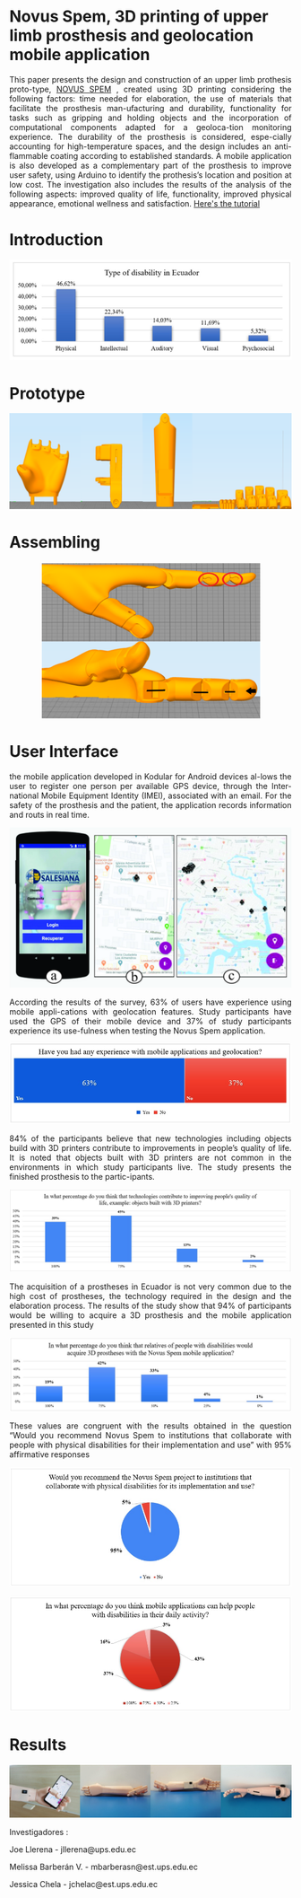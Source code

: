 # Novus Spem, 3D printing of upper limb prosthesis and geolocation mobile application 
<p align="justify"> This paper presents the design and construction of an upper limb prothesis proto-type, 
  <a href="https://n9.cl/48g7">NOVUS SPEM</a> , created using 3D printing considering the following factors: time needed for elaboration, the use of materials that facilitate the prosthesis man-ufacturing and durability, functionality for tasks such as gripping and holding objects and the incorporation of computational components adapted for a geoloca-tion monitoring experience.  The durability of the prosthesis is considered, espe-cially accounting for high-temperature spaces, and the design includes an anti-flammable coating according to established standards. A mobile application is also developed as a complementary part of the prosthesis to improve user safety, using Arduino to identify the prothesis’s location and position at low cost.  The investigation also includes the results of the analysis of the following aspects: improved quality of life, functionality, improved physical appearance, emotional wellness and satisfaction.
<a href="https://youtu.be/j3BNdaQn4N0">Here's the tutorial</a></p>


# Introduction 
<p align="justify"></p>
<p align="center"> <img src="https://github.com/MelissaBarberan/NOVUS-SPEM/blob/master/RESOURCES/1.PNG"></p>

# Prototype
<p align="justify"></p>
<p align="center"> <img src="https://github.com/MelissaBarberan/NOVUS-SPEM/blob/master/RESOURCES/prototype.png"></p>

# Assembling
<p align="justify"></p>
<p align="center"> <img src="https://github.com/MelissaBarberan/NOVUS-SPEM/blob/master/RESOURCES/Assembling.png"></p>

# User Interface
<p align="justify">the mobile application developed in Kodular  for Android devices al-lows the user to register one person per available GPS device, through the Inter-national Mobile Equipment Identity (IMEI), associated with an email. For the safety of the prosthesis and the patient, the application records information and routs in real time.</p>
<p align="center"> <img src="https://github.com/MelissaBarberan/NOVUS-SPEM/blob/master/RESOURCES/applicative.jpg"></p>
<p align="justify">According the results of the survey, 63% of users have experience using mobile appli-cations with geolocation features. Study participants have used the GPS of their mobile device and 37% of study participants experience its use-fulness when testing the Novus Spem application.</p>
<p align="center"> <img src="https://github.com/MelissaBarberan/NOVUS-SPEM/blob/master/RESOURCES/1.jpg"></p>
<p align="justify">84% of the participants believe that new technologies including objects build with 3D printers contribute to improvements in people’s quality of life.   It is noted that objects built with 3D printers are not common in the environments in which study participants live.  The study presents the finished prosthesis to the partic-ipants. </p>
<p align="center"> <img src="https://github.com/MelissaBarberan/NOVUS-SPEM/blob/master/RESOURCES/2.jpg"></p>
<p align="justify">The acquisition of a prostheses in Ecuador is not very common due to the high cost of prostheses, the technology required in the design and the elaboration process.  The results of the study show that 94% of participants would be willing to acquire a 3D prosthesis and the mobile application presented in this study </p>
<p align="center"> <img src="https://github.com/MelissaBarberan/NOVUS-SPEM/blob/master/RESOURCES/3.jpg"></p>
<p align="justify">These values are congruent with the results obtained in the question “Would you recommend Novus Spem to institutions that collaborate with people with physical disabilities for their implementation and use” with 95% affirmative responses</p>
<p align="center"> <img src="https://github.com/MelissaBarberan/NOVUS-SPEM/blob/master/RESOURCES/4.jpg"></p>
<p align="justify"></p>
<p align="center"> <img src="https://github.com/MelissaBarberan/NOVUS-SPEM/blob/master/RESOURCES/5.jpg"></p>

# Results
<p align="justify"></p>
<p align="center"> <img src="https://github.com/MelissaBarberan/NOVUS-SPEM/blob/master/RESOURCES/results.png"></p>



Investigadores :</p>
<p>
    Joe Llerena - jllerena@ups.edu.ec 
</p>
<p>
    Melissa Barberán V. - mbarberasn@est.ups.edu.ec
</p>
<p>
    Jessica Chela - jchelac@est.ups.edu.ec
</p>


